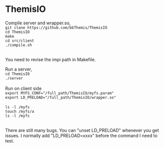 # ThemisIO

Compile server and wrapper.so, <br>
`git clone https://github.com/bbThemis/ThemisIO`<br>
`cd ThemisIO`<br>
`make`<br>
`cd src/client`<br>
`./compile.sh`<br>
<br>

You need to revise the impi path in Makefile.<br>

Run a server, <br>
`cd ThemisIO`<br>
`./server`<br>
<br>
Run on client side<br>
`export MYFS_CONF="/full_path/ThemisIO/myfs.param"`<br>
`export LD_PRELOAD="/full_path/ThemisIO/wrapper.so"`<br>
<br>
`ls -l /myfs`<br>
`touch /myfs/a`<br>
`ls -l /myfs`<br>

<br>
There are still many bugs. You can "unset LD_PRELOAD" whenever you get issues. I normally add "LD_PRELOAD=xxxx" before the command I need to test. 


